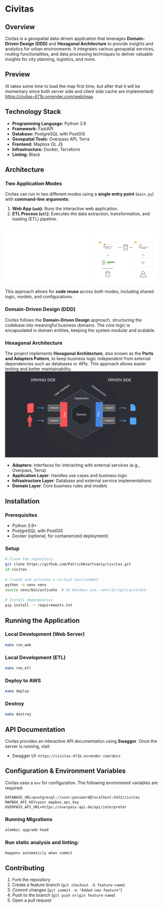 # Civitas

## Overview
Civitas is a geospatial data-driven application that leverages **Domain-Driven Design (DDD)** and **Hexagonal Architecture** to provide insights and analytics for urban environments. It integrates various geospatial services, routing functionalities, and data processing techniques to deliver valuable insights for city planning, logistics, and more.

## Preview
(It takes some time to load the map first time, but after that it will be momentary since both server side and client side cache are implemented)
https://civitas-471b.onrender.com/web/map


## Technology Stack

- **Programming Language:** Python 3.9
- **Framework:** FastAPI
- **Database:** PostgreSQL with PostGIS
- **Geospatial Tools:** Overpass API, Terra
- **Frontend:** Mapbox GL JS
- **Infrastructure:** Docker, Terraform
- **Linting:** Black

## Architecture

### Two Application Modes
Civitas can run in two different modes using a **single entry point** (`main.py`) with **command-line arguments**:

1. **Web App (`web`)**: Runs the interactive web application.
2. **ETL Process (`etl`)**: Executes the data extraction, transformation, and loading (ETL) pipeline.

![img.png](docs/img/img_1.png)

This approach allows for **code reuse** across both modes, including shared logic, models, and configurations.


### Domain-Driven Design (DDD)
Civitas follows the **Domain-Driven Design** approach, structuring the codebase into meaningful business domains. The core logic is encapsulated in domain entities, keeping the system modular and scalable.

### Hexagonal Architecture
The project implements **Hexagonal Architecture**, also known as the **Ports and Adapters Pattern**, to keep business logic independent from external dependencies such as databases or APIs. This approach allows easier testing and better maintainability.
![img.png](docs/img/img.png)
- **Adapters**: Interfaces for interacting with external services (e.g., Overpass, Terra)
- **Application Layer**: Handles use cases and business logic
- **Infrastructure Layer**: Database and external service implementations
- **Domain Layer**: Core business rules and models

## Installation

### Prerequisites
- Python 3.9+
- PostgreSQL with PostGIS
- Docker (optional, for containerized deployment)

### Setup
```sh
# Clone the repository
git clone https://github.com/PatrickKvartsaniy/civitas.git
cd civitas

# Create and activate a virtual environment
python -m venv venv
source venv/bin/activate  # On Windows use: venv\Scripts\activate

# Install dependencies
pip install -r requirements.txt
```

## Running the Application

### Local Development (Web Server)
```sh
make run_web
```

### Local Development (ETL)
```sh
make run_etl
```

### Deploy to AWS
```sh
make deploy
```

### Destroy
```sh
make destroy
```

## API Documentation
Civitas provides an interactive API documentation using **Swagger**. Once the server is running, visit:

- Swagger UI: `https://civitas-471b.onrender.com/docs`

## Configuration & Environment Variables
Civitas uses a `env` for configuration. The following environment variables are required:

```
DATABASE_URL=postgresql://user:password@localhost:5432/civitas
MAPBOX_API_KEY=your_mapbox_api_key
OVERPASS_API_URL=https://overpass-api.de/api/interpreter
```

### Running Migrations
```sh
alembic upgrade head
```

### Run static analysis and linting:
```
Happens automaticly when commit
```

## Contributing

1. Fork the repository
2. Create a feature branch (`git checkout -b feature-name`)
3. Commit changes (`git commit -m "Added new feature"`)
4. Push to the branch (`git push origin feature-name`)
5. Open a pull request
